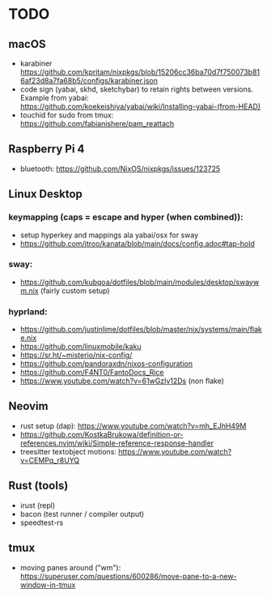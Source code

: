# TODO

## macOS

- karabiner https://github.com/kpritam/nixpkgs/blob/15206cc36ba70d7f750073b816af23d8a7fa68b5/configs/karabiner.json
- code sign (yabai, skhd, sketchybar) to retain rights between versions.
  Example from yabai: https://github.com/koekeishiya/yabai/wiki/Installing-yabai-(from-HEAD)
- touchid for sudo from tmux: https://github.com/fabianishere/pam_reattach

## Raspberry Pi 4
- bluetooth: https://github.com/NixOS/nixpkgs/issues/123725

## Linux Desktop

### keymapping (caps = escape and hyper (when combined)):
- setup hyperkey and mappings ala yabai/osx for sway
- https://github.com/jtroo/kanata/blob/main/docs/config.adoc#tap-hold

### sway:
- https://github.com/kubqoa/dotfiles/blob/main/modules/desktop/swaywm.nix (fairly custom setup)

###  hyprland: 
- https://github.com/justinlime/dotfiles/blob/master/nix/systems/main/flake.nix
- https://github.com/linuxmobile/kaku
- https://sr.ht/~misterio/nix-config/
- https://github.com/pandoraxdn/nixos-configuration
- https://github.com/F4NT0/FantoDocs_Rice
- https://www.youtube.com/watch?v=61wGzIv12Ds (non flake)

## Neovim
- rust setup (dap): https://www.youtube.com/watch?v=mh_EJhH49M
- https://github.com/KostkaBrukowa/definition-or-references.nvim/wiki/Simple-reference-response-handler
- treesitter textobject motions: https://www.youtube.com/watch?v=CEMPq_r8UYQ


## Rust (tools)

- irust (repl)
- bacon (test runner / compiler output)
- speedtest-rs

## tmux

- moving panes around ("wm"): https://superuser.com/questions/600286/move-pane-to-a-new-window-in-tmux
